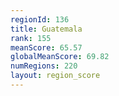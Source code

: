 ```yaml
---
regionId: 136
title: Guatemala
rank: 155
meanScore: 65.57
globalMeanScore: 69.82
numRegions: 220
layout: region_score
---
```


